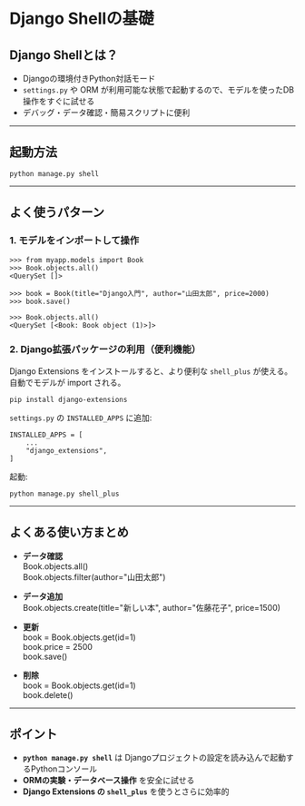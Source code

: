 # Django Shellの基礎

## Django Shellとは？

- Djangoの環境付きPython対話モード
- `settings.py` や ORM が利用可能な状態で起動するので、モデルを使ったDB操作をすぐに試せる
- デバッグ・データ確認・簡易スクリプトに便利

---

## 起動方法

    python manage.py shell

---

## よく使うパターン

### 1. モデルをインポートして操作

    >>> from myapp.models import Book
    >>> Book.objects.all()
    <QuerySet []>

    >>> book = Book(title="Django入門", author="山田太郎", price=2000)
    >>> book.save()

    >>> Book.objects.all()
    <QuerySet [<Book: Book object (1)>]>

### 2. Django拡張パッケージの利用（便利機能）

Django Extensions をインストールすると、より便利な `shell_plus` が使える。  
自動でモデルが import される。

    pip install django-extensions

`settings.py` の `INSTALLED_APPS` に追加:

    INSTALLED_APPS = [
        ...
        "django_extensions",
    ]

起動:

    python manage.py shell_plus

---

## よくある使い方まとめ

- **データ確認**  
    Book.objects.all()  
    Book.objects.filter(author="山田太郎")  

- **データ追加**  
    Book.objects.create(title="新しい本", author="佐藤花子", price=1500)

- **更新**  
    book = Book.objects.get(id=1)  
    book.price = 2500  
    book.save()  

- **削除**  
    book = Book.objects.get(id=1)  
    book.delete()  

---

## ポイント

- **`python manage.py shell`** は Djangoプロジェクトの設定を読み込んで起動するPythonコンソール
- **ORMの実験・データベース操作** を安全に試せる
- **Django Extensions の `shell_plus`** を使うとさらに効率的
